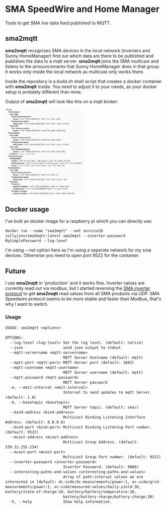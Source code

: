 # SMA SpeedWire and Home Manager

Tools to get SMA live data feed published to MQTT.

## sma2mqtt

__sma2mqtt__ recognizes SMA devices in the local network (inverters and Sunny HomeManager) find out which data are there to be published and publishes the data to a mqtt server.
__sma2mqtt__ joins the SMA multicast and listens to the announcements that Sunny HomeManager does in that group. It works only inside the local network as multicast only works there.

Inside the repository is a *build.sh* shell script that creates a docker container with __sma2mqtt__ inside. You need to adjust it to your needs, as your docker setup is probably different than mine.

Output of __sma2mqtt__ will look like this on a mqtt broker:

<img src="Images/sunnymanager.mqtt.long.png" width="50%" alt="SunnyManager mqtt example"/>

## Docker usage

I've built an docker image for a raspberry pi which you can directly use:
```
docker run --name "sma2mqtt" --net service16  jollyjinx/sma2mqtt:latest sma2mqtt --inverter-password MySimplePassword --log-level
```
I'm using *--net* option here as I'm using a seperate network for my sma devices. Otherwise you need to open port 9522 for the container.


## Future

I use __sma2mqtt__ in 'production' and it works fine. Inverter values are currently read out via modbus, but I started reversing the [SMA inverter protocol](SMA%20Protocol.md) to get __sma2mqtt__ read values from all SMA products via UDP. SMA Speedwire protocol seems to be more stable and faster than Modbus, that's why I want to switch.

### Usage


```
USAGE: sma2mqtt <options>

OPTIONS:
  --log-level <log-level> Set the log level. (default: notice)
  --json                  send json output to stdout
  --mqtt-servername <mqtt-servername>
                          MQTT Server hostname (default: mqtt)
  --mqtt-port <mqtt-port> MQTT Server port (default: 1883)
  --mqtt-username <mqtt-username>
                          MQTT Server username (default: mqtt)
  --mqtt-password <mqtt-password>
                          MQTT Server password
  -e, --emit-interval <emit-interval>
                          Interval to send updates to mqtt Server. (default: 1.0)
  -b, --basetopic <basetopic>
                          MQTT Server topic. (default: sma/)
  --bind-address <bind-address>
                          Multicast Binding Listening Interface Address. (default: 0.0.0.0)
  --bind-port <bind-port> Multicast Binding Listening Port number. (default: 9522)
  --mcast-address <mcast-address>
                          Multicast Group Address. (default: 239.12.255.254)
  --mcast-port <mcast-port>
                          Multicast Group Port number. (default: 9522)
  --inverter-password <inverter-password>
                          Inverter Password. (default: 0000)
  --interesting-paths-and-values <interesting-paths-and-values>
                          Array of path:interval values we are interested in (default: dc-side/dc-measurements/power:1, ac-side/grid-measurements/power:1, ac-side/measured-values/daily-yield:30, battery/state-of-charge:20, battery/battery/temperature:30,
                          battery/battery-charge/battery-charge:20)
  -h, --help              Show help information.

```

